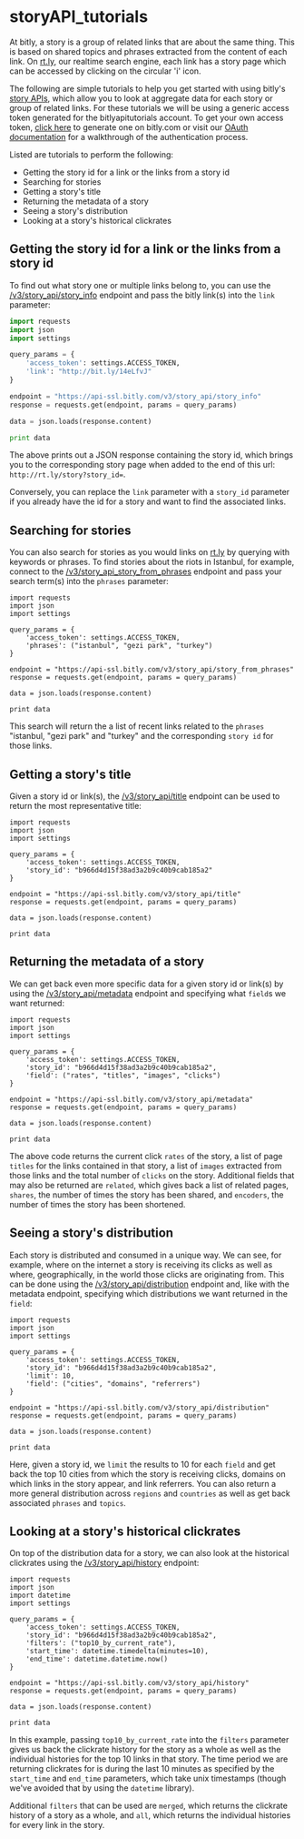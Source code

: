storyAPI_tutorials
==================

At bitly, a story is a group of related links that are about the same thing. This is based on shared topics and phrases extracted from the content of each link. On  [rt.ly](http://rt.ly), our realtime search engine, each link has a story page which can be accessed by clicking on the circular 'i' icon.

The following are simple tutorials to help you get started with using bitly's [story APIs](http://dev.bitly.com/story_api.html), which allow you to look at aggregate data for each story or group of related links. For these tutorials we will be using a generic access token generated for the bitlyapitutorials account. To get your own
access token, [click here](https://bitly.com/a/oauth_apps) to generate
one on bitly.com or visit our [OAuth documentation](http://dev.bitly.com/authentication.html) for a walkthrough of the authentication process. 

Listed are tutorials to perform the following:

* Getting the story id for a link or the links from a story id
* Searching for stories
* Getting a story's title
* Returning the metadata of a story
* Seeing a story's distribution
* Looking at a story's historical clickrates

<a id="story_info"></a>Getting the story id for a link or the links from a story id
-------------------------------------------------------------------------------------
To find out what story one or multiple links belong to, you can use the [/v3/story_api/story_info](http://dev.bitly.com/story_api.html#v3_story_api_story_info) endpoint and pass the bitly link(s) into the `link` parameter:

```python
import requests
import json
import settings

query_params = {
    'access_token': settings.ACCESS_TOKEN,
    'link': "http://bit.ly/14eLfvJ"
}

endpoint = "https://api-ssl.bitly.com/v3/story_api/story_info"
response = requests.get(endpoint, params = query_params)

data = json.loads(response.content)

print data
```
The above prints out a JSON response containing the story id, which brings you to the corresponding story page when added to the end of this url: `http://rt.ly/story?story_id=`.

Conversely, you can replace the `link` parameter with a `story_id` parameter if you already have the id for a story and want to find the associated links.  

<a id="phrases"></a>Searching for stories
--------------------------------------------------------------------------------
You can also search for stories as you would links on [rt.ly](http://rt.ly) by querying with keywords or phrases. To find stories about the riots in Istanbul, for example, connect to the [/v3/story_api_story_from_phrases](http://dev.bitly.com/story_api.html#v3_story_api_story_from_phrases) endpoint and pass your search term(s) into the `phrases` parameter:

```
import requests
import json
import settings

query_params = {
    'access_token': settings.ACCESS_TOKEN,
    'phrases': ("istanbul", "gezi park", "turkey")
}

endpoint = "https://api-ssl.bitly.com/v3/story_api/story_from_phrases"
response = requests.get(endpoint, params = query_params)

data = json.loads(response.content)

print data
```

This search will return the a list of recent links related to the `phrases` "istanbul, "gezi park" and "turkey" and the corresponding `story id` for those links. 


<a id="title"></a>Getting a story's title
--------------------------------------------------------------------------------
Given a story id or link(s), the [/v3/story_api/title](http://dev.bitly.com/story_api.html#v3_story_api_title) endpoint can be used to return the most representative title:

```
import requests
import json
import settings

query_params = {
    'access_token': settings.ACCESS_TOKEN,
    'story_id': "b966d4d15f38ad3a2b9c40b9cab185a2"
}

endpoint = "https://api-ssl.bitly.com/v3/story_api/title"
response = requests.get(endpoint, params = query_params)

data = json.loads(response.content)

print data
```    

<a id="metadata"></a>Returning the metadata of a story
--------------------------------------------------------------------------------
We can get back even more specific data for a given story id or link(s) by using the [/v3/story_api/metadata](http://dev.bitly.com/story_api.html#v3_story_api_metadata) endpoint and specifying what `field`s we want returned:

```
import requests
import json
import settings

query_params = {
    'access_token': settings.ACCESS_TOKEN,
    'story_id': "b966d4d15f38ad3a2b9c40b9cab185a2",
    'field': ("rates", "titles", "images", "clicks")
}

endpoint = "https://api-ssl.bitly.com/v3/story_api/metadata"
response = requests.get(endpoint, params = query_params)

data = json.loads(response.content)

print data
```

The above code returns the current click `rates` of the story, a list of page `titles` for the links contained in that story, a list of `images` extracted from those links and the total number of `clicks` on the story. Additional fields that may also be returned are `related`, which gives back a list of related pages, `shares`, the number of times the story has been shared, and `encoders`, the number of times the story has been shortened.  

<a id="distribution"></a>Seeing a story's distribution
--------------------------------------------------------------------------------------
Each story is distributed and consumed in a unique way. We can see, for example, where on the internet a story is receiving its clicks as well as where, geographically, in the world those clicks are originating from. This can be done using the [/v3/story_api/distribution](http://dev.bitly.com/story_api.html#v3_story_api_distribution) endpoint and, like with the metadata endpoint, specifying which distributions we want returned in the `field`:

```
import requests
import json
import settings

query_params = {
    'access_token': settings.ACCESS_TOKEN,
    'story_id': "b966d4d15f38ad3a2b9c40b9cab185a2",
    'limit': 10,
    'field': ("cities", "domains", "referrers")
}

endpoint = "https://api-ssl.bitly.com/v3/story_api/distribution"
response = requests.get(endpoint, params = query_params)

data = json.loads(response.content)

print data
```

Here, given a story id, we `limit` the results to 10 for each `field` and get back the top 10 cities from which the story is receiving clicks, domains on which links in the story appear, and link referrers. You can also return a more general distribution across `regions` and `countries` as well as get back associated `phrases` and `topics`. 


<a id="history"></a>Looking at a story's historical clickrates
--------------------------------------------------------------------------------
On top of the distribution data for a story, we can also look at the historical clickrates using the [/v3/story_api/history](http://dev.bitly.com/story_api.html#v3_story_api_history) endpoint:

```
import requests
import json
import datetime
import settings

query_params = {
    'access_token': settings.ACCESS_TOKEN,
    'story_id': "b966d4d15f38ad3a2b9c40b9cab185a2",
    'filters': ("top10_by_current_rate"),
    'start_time': datetime.timedelta(minutes=10),
    'end_time': datetime.datetime.now()
}

endpoint = "https://api-ssl.bitly.com/v3/story_api/history"
response = requests.get(endpoint, params = query_params)

data = json.loads(response.content)

print data
```

In this example, passing `top10_by_current_rate` into the `filters` parameter gives us back the clickrate history for the story as a whole as well as the individual histories for the top 10 links in that story. The time period we are returning clickrates for is during the last 10 minutes as specified by the `start_time` and `end_time` parameters, which take unix timestamps (though we've avoided that by using the `datetime` library). 

Additional `filters` that can be used are `merged`, which returns the clickrate history of a story as a whole, and `all`, which returns the individual histories for every link in the story.  
